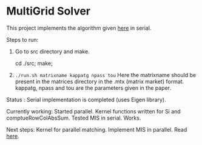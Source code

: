 
# MultiGrid Solver

This project implements the algorithm given [here](https://github.com/mishraiiit/MultiGridSolver/blob/master/docs/AGMG_For_Convection_Diffusion.pdf)  in serial.

Steps to run:

1) Go to src directory and make.

    cd ./src; make;

2) `./run.sh matrixname kappatg npass tou`
Here the matrixname should be present in the matrices directory in the .mtx (matrix market) format. kappatg, npass and tou are the parameters given in the paper.

Status :
Serial implementation is completed (uses Eigen library).

Currently working:
Started parallel.
Kernel functions written for Si and comptueRowColAbsSum.
Tested MIS in serial. Works.

Next steps:
Kernel for parallel matching.
Implement MIS in parallel. Read [here](http://on-demand.gputechconf.com/gtc/2017/presentation/s7286-martin-burtscher-a-high-quality-and-fast-maximal-independent-set-algorithm-for-gpus.pdf).
